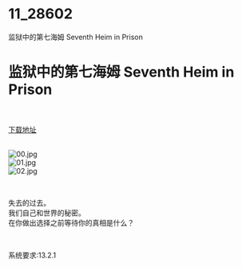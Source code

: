 # 11_28602
监狱中的第七海姆 Seventh Heim in Prison
# 监狱中的第七海姆 Seventh Heim in Prison
 <br/></br>
[下载地址](https://www.switch520.cc/article/28602 "下载地址")
<br/></br>

<p><img title="00.jpg" src="https://www.switch520.cc/muke_img/2022_03_24_d120622a716b0.jpg" alt="00.jpg"><br>
<img title="01.jpg" src="https://www.switch520.cc/muke_img/2022_03_24_65faaf6da7a6a.jpg" alt="01.jpg"><br>
<img title="02.jpg" src="https://www.switch520.cc/muke_img/2022_03_24_ebbea36c3cbf4.jpg" alt="02.jpg"></p>
<p>&nbsp;</p>
<p>失去的过去。<br>
我们自己和世界的秘密。<br>
在你做出选择之前等待你的真相是什么？</p>
<p>&nbsp;</p>
<p>系统要求:13.2.1</p>



